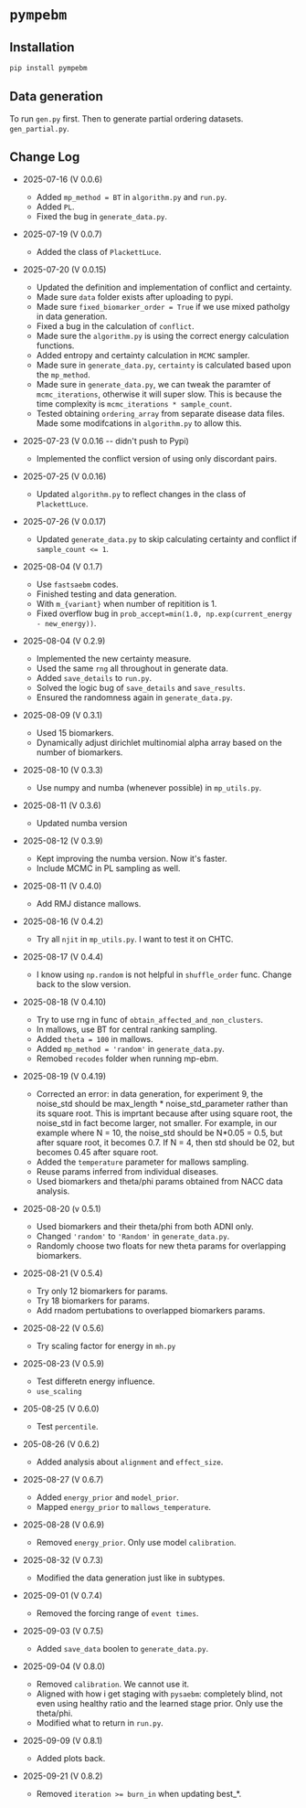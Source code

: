 # `pympebm`


## Installation


```bash
pip install pympebm
```


## Data generation

To run `gen.py` first. Then to generate partial ordering datasets. `gen_partial.py`. 

## Change Log

- 2025-07-16 (V 0.0.6)
    - Added `mp_method = BT` in `algorithm.py` and `run.py`. 
    - Added `PL`. 
    - Fixed the bug in `generate_data.py`. 

- 2025-07-19 (V 0.0.7)
    - Added the class of `PlackettLuce`. 

- 2025-07-20 (V 0.0.15)
    - Updated the definition and implementation of conflict and certainty. 
    - Made sure `data` folder exists after uploading to pypi. 
    - Made sure `fixed_biomarker_order = True` if we use mixed patholgy in data generation. 
    - Fixed a bug in the calculation of `conflict`. 
    - Made sure the `algorithm.py` is using the correct energy calculation functions. 
    - Added entropy and certainty calculation in `MCMC` sampler. 
    - Made sure in `generate_data.py`, `certainty` is calculated based upon the `mp_method`.
    - Made sure in `generate_data.py`, we can tweak the paramter of `mcmc_iterations`, otherwise it will super slow. This is because the time complexity is `mcmc_iterations * sample_count`. 
    - Tested obtaining `ordering_array` from separate disease data files. Made some modifcations in `algorithm.py` to allow this. 

- 2025-07-23 (V 0.0.16 -- didn't push to Pypi)
    - Implemented the conflict version of using only discordant pairs. 

- 2025-07-25 (V 0.0.16)
    - Updated `algorithm.py` to reflect changes in the class of `PlackettLuce`. 

- 2025-07-26 (V 0.0.17)
    - Updated `generate_data.py` to skip calculating certainty and conflict if `sample_count <= 1`. 
  
- 2025-08-04 (V 0.1.7)
    - Use `fastsaebm` codes. 
    - Finished testing and data generation. 
    - With `m_{variant}` when number of repitition is 1. 
    - Fixed overflow bug in `prob_accept=min(1.0, np.exp(current_energy - new_energy))`. 
  
- 2025-08-04 (V 0.2.9)
    - Implemented the new certainty measure.  
    - Used the same `rng` all throughout in generate data. 
    - Added `save_details` to `run.py`.
    - Solved the logic bug of `save_details` and `save_results`.
    - Ensured the randomness again in `generate_data.py`.
  
- 2025-08-09 (V 0.3.1)
    - Used 15 biomarkers. 
    - Dynamically adjust dirichlet multinomial alpha array based on the number of biomarkers.
  
- 2025-08-10 (V 0.3.3)
    - Use numpy and numba (whenever possible) in `mp_utils.py`.

- 2025-08-11 (V 0.3.6)
    - Updated numba version
- 2025-08-12 (V 0.3.9)
    - Kept improving the numba version. Now it's faster. 
    - Include MCMC in PL sampling as well. 

- 2025-08-11 (V 0.4.0)
    - Add RMJ distance mallows.
  
- 2025-08-16 (V 0.4.2)
    - Try all `njit` in `mp_utils.py`. I want to test it on CHTC.

- 2025-08-17 (V 0.4.4)
    - I know using `np.random` is not helpful in `shuffle_order` func. Change back to the slow version.

- 2025-08-18 (V 0.4.10)
    - Try to use rng in func of `obtain_affected_and_non_clusters`.  
    - In mallows, use BT for central ranking sampling. 
    - Added `theta = 100` in mallows.
    - Added `mp_method = 'random'` in `generate_data.py`. 
    - Remobed `recodes` folder when running mp-ebm.

- 2025-08-19 (V 0.4.19)
    - Corrected an error: in data generation, for experiment 9, the noise_std should be max_length * noise_std_parameter rather than its square root. This is imprtant because after using square root, the noise_std in fact become larger, not smaller. For example, in our example where N = 10, the noise_std should be N*0.05 = 0.5, but after square root, it becomes 0.7. If N = 4, then std should be 02, but becomes 0.45 after square root. 
    - Added the `temperature` parameter for mallows sampling.
    - Reuse params inferred from individual diseases.
    - Used biomarkers and theta/phi params obtained from NACC data analysis.

- 2025-08-20 (v 0.5.1)
    - Used biomarkers and their theta/phi from both ADNI only.
    - Changed `'random'` to `'Random'` in `generate_data.py`.
    - Randomly choose two floats for new theta params for overlapping biomarkers.

- 2025-08-21 (V 0.5.4)
    - Try only 12 biomarkers for params.
    - Try 18 biomarkers for params.
    - Add rnadom pertubations to overlapped biomarkers params. 

- 2025-08-22 (V 0.5.6)
    - Try scaling factor for energy in `mh.py`

- 2025-08-23 (V 0.5.9)
    - Test differetn energy influence.
    - `use_scaling`
 
- 205-08-25 (V 0.6.0)
   - Test `percentile`.
  
- 205-08-26 (V 0.6.2)
  - Added analysis about `alignment` and `effect_size`. 


- 2025-08-27 (V 0.6.7)
  - Added `energy_prior` and `model_prior`. 
  - Mapped `energy_prior` to `mallows_temperature`.

- 2025-08-28 (V 0.6.9)
  - Removed `energy_prior`. Only use model `calibration`. 

- 2025-08-32 (V 0.7.3)
  - Modified the data generation just like in subtypes. 

- 2025-09-01 (V 0.7.4)
  - Removed the forcing range of `event times`. 

- 2025-09-03 (V 0.7.5)
  - Added `save_data` boolen to `generate_data.py`. 

- 2025-09-04 (V 0.8.0)
  - Removed `calibration`. We cannot use it. 
  - Aligned with how i get staging with `pysaebm`: completely blind, not even using healthy ratio and the learned stage prior. Only use the theta/phi.
  - Modified what to return in `run.py`.

- 2025-09-09 (V 0.8.1)
  - Added plots back.
- 2025-09-21 (V 0.8.2)
    - Removed `iteration >= burn_in` when updating best_*. 
  